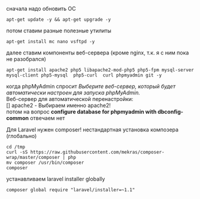 сначала надо обновить ОС
```
apt-get update -y && apt-get upgrade -y
```

потом ставим разные полезные утилиты
```
apt-get install mc nano vsftpd -y    
```

далее ставим компоненты веб-сервера (кроме nginx, т.к. я с ним пока не разобрался)
```
apt-get install apache2 php5 libapache2-mod-php5 php5-fpm mysql-server mysql-client php5-mysql  php5-curl  curl phpmyadmin git -y
```
когда phpMyAdmin спросит *Выберите веб-сервер, который будет автоматически настроен для запуска phpMyAdmin.*  
Веб-сервер для автоматической перенастройки:  
[] apache2     - Выбираем именно apache2!  
потом на вопрос **configure database for phpmyadmin with dbconfig-common** отвечаем нет  

Для Laravel нужен composer!
нестандартная установка композера (глобально)
```
cd /tmp
curl -sS https://raw.githubusercontent.com/mekras/composer-wrap/master/composer | php
mv composer /usr/bin/composer
composer
```

устанавливаем laravel installer globally
```
composer global require "laravel/installer=~1.1"
```
